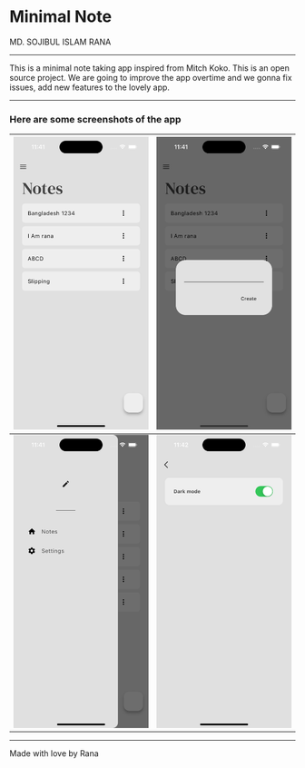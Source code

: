 # Minimal Note

MD. SOJIBUL ISLAM RANA

<hr>
<p>This is a minimal note taking app inspired from <a src="https://www.youtube.com/channel/UCVj9dwfXRmwyYmiWnk-qCCQ">Mitch Koko</a>. This is an open source project. We are going to improve the app overtime and we gonna fix issues, add new features to the lovely app.</p>

<hr>

### Here are some screenshots of the app

| <img src="resources/p1.png"> | <img src="resources/p2.png"> |
| ---------------------------- | ---------------------------- |
| <img src="resources/p3.png"> | <img src="resources/p4.png"> |

<hr>

<p>Made with love by Rana</p>
